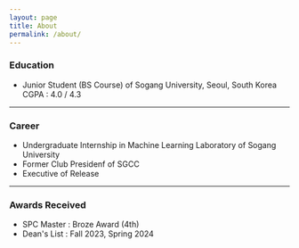 ```yaml
---
layout: page
title: About
permalink: /about/
---
```


### Education
- Junior Student (BS Course) of Sogang University, Seoul, South Korea  
CGPA : 4.0 / 4.3

---

### Career
- Undergraduate Internship in Machine Learning Laboratory of Sogang University  
- Former Club Presidenf of SGCC
- Executive of Release

---

### Awards Received
- SPC Master : Broze Award (4th)
- Dean's List : Fall 2023, Spring 2024